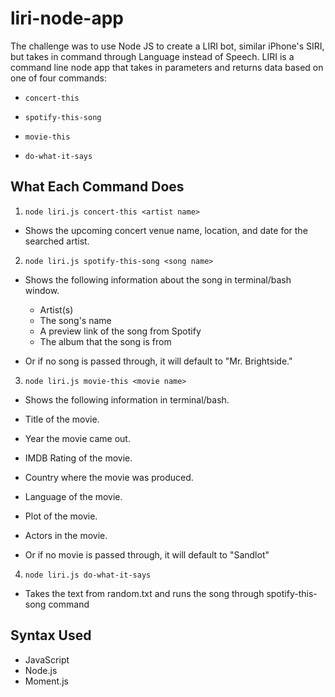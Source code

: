 # liri-node-app

The challenge was to use Node JS to create a LIRI bot, similar iPhone's SIRI, but takes in command through Language instead of Speech. LIRI is a command line node app that takes in parameters and returns data based on one of four commands:

  * `concert-this`

  * `spotify-this-song`

  * `movie-this`

  * `do-what-it-says`

## What Each Command Does

1. `node liri.js concert-this <artist name>`

  * Shows the upcoming concert venue name, location, and date for the searched artist.

2. `node liri.js spotify-this-song <song name>`

  * Shows the following information about the song in terminal/bash window.
    * Artist(s)
    * The song's name
    * A preview link of the song from Spotify
    * The album that the song is from

  * Or if no song is passed through, it will default to "Mr. Brightside."

3. `node liri.js movie-this <movie name>`

  * Shows the following information in terminal/bash.

   * Title of the movie.
   * Year the movie came out.
   * IMDB Rating of the movie.
   * Country where the movie was produced.
   * Language of the movie.
   * Plot of the movie.
   * Actors in the movie.


  * Or if no movie is passed through, it will default to "Sandlot"

4. `node liri.js do-what-it-says`

  * Takes the text from random.txt and runs the song through spotify-this-song command

## Syntax Used
- JavaScript
- Node.js
- Moment.js
